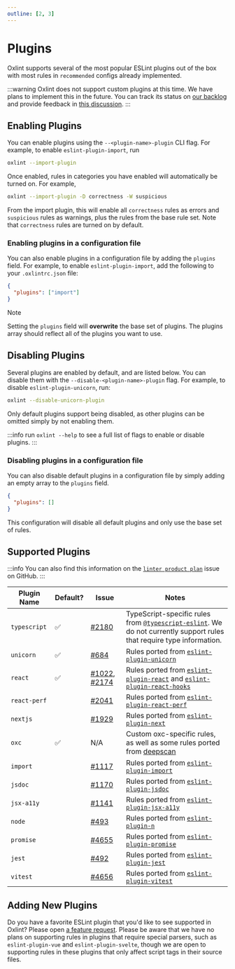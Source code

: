 ```yaml
---
outline: [2, 3]
---
```


# Plugins

Oxlint supports several of the most popular ESLint plugins out of the box with
most rules in `recommended` configs already implemented.

:::warning
Oxlint does not support custom plugins at this time. We have plans to implement
this in the future. You can track its status on [our
backlog](https://github.com/oxc-project/backlog/issues/9905) and provide feedback in [this discussion](https://github.com/oxc-project/oxc/discussions/10342).
:::

## Enabling Plugins

You can enable plugins using the `--<plugin-name>-plugin` CLI flag. For example,
to enable `eslint-plugin-import`, run

```sh
oxlint --import-plugin
```

Once enabled, rules in categories you have enabled will automatically be turned
on. For example,

```sh
oxlint --import-plugin -D correctness -W suspicious
```

From the import plugin, this will enable all `correctness` rules as errors and `suspicious` rules as warnings, plus the rules from the base rule set. Note that `correctness` rules are turned on by default.

### Enabling plugins in a configuration file

You can also enable plugins in a configuration file by adding the `plugins`
field. For example, to enable `eslint-plugin-import`, add the following to your
`.oxlintrc.json` file:

```json
{
  "plugins": ["import"]
}
```

> [!NOTE]
> Setting the `plugins` field will **overwrite** the base set of plugins. The plugins array should reflect all of the plugins you want to use.

## Disabling Plugins

Several plugins are enabled by default, and are listed below. You can disable
them with the `--disable-<plugin-name>-plugin` flag. For example, to disable
`eslint-plugin-unicorn`, run:

```sh
oxlint --disable-unicorn-plugin
```

Only default plugins support being disabled, as other plugins can be omitted simply by not enabling them.

:::info
run `oxlint --help` to see a full list of flags to enable or disable plugins.
:::

### Disabling plugins in a configuration file

You can also disable default plugins in a configuration file by simply adding an empty array to the `plugins` field.

```json
{
  "plugins": []
}
```

This configuration will disable all default plugins and only use the base set of rules.

## Supported Plugins

:::info
You can also find this information on the [`linter product
plan`](https://github.com/oxc-project/oxc/issues/481) issue on GitHub.
:::

| Plugin Name  | Default? | Issue                                                                                                            | Notes                                                                                                                                                                                   |
| ------------ | -------- | ---------------------------------------------------------------------------------------------------------------- | --------------------------------------------------------------------------------------------------------------------------------------------------------------------------------------- |
| `typescript` | ✅       | [#2180](https://github.com/oxc-project/oxc/issues/2180)                                                          | TypeScript-specific rules from [`@typescript-eslint`](https://typescript-eslint.io/rules/). We do not currently support rules that require type information.                            |
| `unicorn`    | ✅       | [#684](https://github.com/oxc-project/oxc/issues/684)                                                            | Rules ported from [`eslint-plugin-unicorn`](https://github.com/sindresorhus/eslint-plugin-unicorn)                                                                                      |
| `react`      | ✅       | [#1022](https://github.com/oxc-project/oxc/issues/1022), [#2174](https://github.com/oxc-project/oxc/issues/2174) | Rules ported from [`eslint-plugin-react`](https://www.npmjs.com/package/eslint-plugin-react) and [`eslint-plugin-react-hooks`](https://www.npmjs.com/package/eslint-plugin-react-hooks) |
| `react-perf` |          | [#2041](https://github.com/oxc-project/oxc/issues/2041)                                                          | Rules ported from [`eslint-plugin-react-perf`](https://github.com/cvazac/eslint-plugin-react-perf)                                                                                      |
| `nextjs`     |          | [#1929](https://github.com/oxc-project/oxc/issues/1929)                                                          | Rules ported from [`eslint-plugin-next`](https://nextjs.org/docs/pages/building-your-application/configuring/eslint#eslint-plugin)                                                      |
| `oxc`        | ✅       | N/A                                                                                                              | Custom oxc-specific rules, as well as some rules ported from [deepscan](https://deepscan.io/)                                                                                           |
| `import`     |          | [#1117](https://github.com/oxc-project/oxc/issues/1117)                                                          | Rules ported from [`eslint-plugin-import`](https://github.com/import-js/eslint-plugin-import)                                                                                           |
| `jsdoc`      |          | [#1170](https://github.com/oxc-project/oxc/issues/1170)                                                          | Rules ported from [`eslint-plugin-jsdoc`](https://github.com/gajus/eslint-plugin-jsdoc)                                                                                                 |
| `jsx-a11y`   |          | [#1141](https://github.com/oxc-project/oxc/issues/1141)                                                          | Rules ported from [`eslint-plugin-jsx-a11y`](https://github.com/jsx-eslint/eslint-plugin-jsx-a11y)                                                                                      |
| `node`       |          | [#493](https://github.com/oxc-project/oxc/issues/493)                                                            | Rules ported from [`eslint-plugin-n`](https://github.com/eslint-community/eslint-plugin-n)                                                                                              |
| `promise`    |          | [#4655](https://github.com/oxc-project/oxc/issues/4655)                                                          | Rules ported from [`eslint-plugin-promise`](https://github.com/eslint-community/eslint-plugin-promise)                                                                                  |
| `jest`       |          | [#492](https://github.com/oxc-project/oxc/issues/492)                                                            | Rules ported from [`eslint-plugin-jest`](https://github.com/jest-community/eslint-plugin-jest)                                                                                          |
| `vitest`     |          | [#4656](https://github.com/oxc-project/oxc/issues/4656)                                                          | Rules ported from [`eslint-plugin-vitest`](https://github.com/vitest-dev/eslint-plugin-vitest)                                                                                          |

## Adding New Plugins

Do you have a favorite ESLint plugin that you'd like to see supported in Oxlint?
Please open [a feature
request](https://github.com/oxc-project/oxc/issues/new?assignees=&labels=C-enhancement%2CA-linter&projects=&template=feature_request.md&title=linter:%20support%20my%20favorite%20plugin).
Please be aware that we have no plans on supporting rules in plugins that require special
parsers, such as `eslint-plugin-vue` and `eslint-plugin-svelte`, though we are
open to supporting rules in these plugins that only affect script tags in their
source files.
